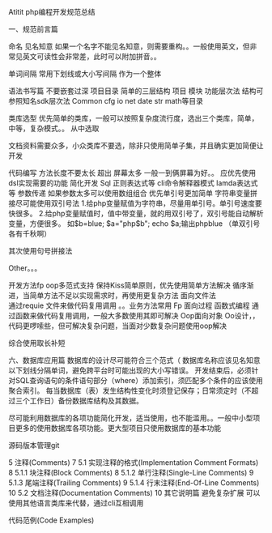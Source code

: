 Atitit php编程开发规范总结


一、规范前言篇

命名
见名知意
如果一个名字不能见名知意，则需要重构。。一般使用英文，但非常见英文可读性会非常差，此时可以附加拼音。。

单词间隔
常用下划线或大小写间隔 作为一个整体

语法书写篇
不要嵌套过深
项目目录
简单的三层结构 项目 模块 功能层次法
结构可参照知名sdk层次法
Common cfg io net date str math等目录 

类库选型
优先简单的类库，一般可以按照复杂度流行度，选出三个类库，简单，中等，复杂模式。。
从中选取

文档资料需要众多，小众类库不要选，除非只使用简单子集，并且确实更加简便让开发

代码编写
方法长度不要太长 超出 屏幕太多
一般一到俩屏幕为好。。
应优先使用dsl实现需要的功能 简化开发
Sql  正则表达式等 cli命令解释器模式  lamda表达式等
参数传递 如果参数太多可以使用数组组合
优先单引号更加简单
字符串变量拼接尽可能使用双引号法
1.给php变量赋值为字符串，尽量用单引号。单引号速度要快很多。
2.给php变量赋值时，值中带变量，就的用双引号了，双引号能自动解析变量，方便很多。
如$b=blue; $a="php$b"; echo $a;输出phpblue （单双引号各有千秋啊）

其次使用句号拼接法

Other。。。

开发方法fp oop多范式支持
保持Kiss简单原则，优先使用简单方法解决
循序渐进，当简单方法不足以实现需求时，再使用更复杂方法
面向文件法  
通过requie 文件来做代码复用调用 。。业务方法常用
Fp 面向过程 函数式编程
通过函数来做代码复用调用，一般大多数使用其即可解决
Oop面向对象
Oo设计，，代码更啰嗦些，但可解决复杂问题，当面对少数复杂问题使用oop解决

综合使用取长补短

六、数据库应用篇
数据库的设计尽可能符合三个范式（ 
数据库名称应该见名知意
 以下划线分隔单词，避免跨平台时可能出现的大小写错误。
 开发结束后，必须针对SQL查询语句的条件语句部分（where）添加索引，须匹配多个条件的应该使用聚合索引。
 每当数据库（表）发生结构性变化时须登记保存；日常须定时（不超过三个工作日）备份数据库结构及其数据。

尽可能利用数据库的各项功能简化开发，适当使用，也不能滥用。。一般中小型项目更多的使用数据库各项功能。更大型项目只使用数据库的基本功能

源码版本管理git

 
5 注释(Comments)	7
5.1 实现注释的格式(Implementation Comment Formats)	8
5.1.1 块注释(Block Comments)	8
5.1.2 单行注释(Single-Line Comments)	9
5.1.3 尾端注释(Trailing Comments)	9
5.1.4 行末注释(End-Of-Line Comments)	10
5.2 文档注释(Documentation Comments)	10
 其它说明篇
避免复杂扩展
可以使用其他语言类库来代替，通过cli互相调用


代码范例(Code Examples)

